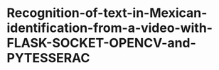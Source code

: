 # Recognition-of-text-in-Mexican-identification-from-a-video-with-FLASK-SOCKET-OPENCV-and-PYTESSERAC